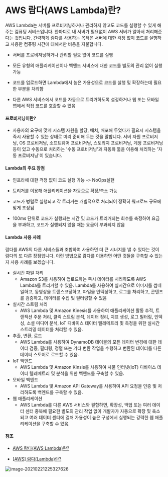 # AWS 람다(AWS Lambda)란?



AWS Lambda는 서버를 프로비저닝하거나 관리하지 않고도 코드를 실행할 수 있게 해주는 컴퓨팅 서비스입니다. 한마디로 내 서버가 필요없이 AWS 서버가 알아서 처리해준다는 것입니다. 간략하게 람다를 사용하는 목적은 서버에 대한 걱정 없이 코드를 실행하고 사용한 컴퓨팅 시간에 대해서만 비용을 지불합니다.

- 서버를 프로비저닝하거나 관리할 필요 없이 코드를 실행
- 모든 유형의 애플리케이션이나 백엔드 서비스에 대한 코드를 별도의 관리 없이 실행 가능
- 코드를 업로드하면 Lambda에서 높은 가용성으로 코드를 실행 및 확장하는데 필요한 부분을 처리함

- 다른 AWS 서비스에서 코드를 자동으로 트리거하도록 설정하거나 웹 또는 모바일 앱에서 직접 코드를 호출할 수 있음



#### 프로비저닝이란?

- 사용자의 요구에 맞게 시스템 자원을 할당, 배치, 배포해 두었다가 필요시 시스템을 즉시 사용할 수 있는 상태로 미리 준비해 두는 것을 말합니다. 서버 자원 프로비저닝, OS 프로비저닝, 소프트웨어 프로비저닝, 스토리지 프로비저닝, 계정 프로비저닝 등이 있고 수동으로 처리하는 '수동 프로비저닝'과 자동화 툴을 이용해 처리하는 '자동 프로비저닝'이 있습니다.

#### Lambda의 주요 장점

- 인프라에 대한 걱정 없이 코드 실행 가능 -> NoOps실현

- 트리거를 이용해 애플리케이션을 자동으로 확장/축소 가능
- 코드가 병렬로 실행되고 각 트리거는 개별적으로 처리되어 정확히 워크로드 규모에 맞게 조정됨
- 100ms 단위로 코드가 실행되는 시간 및 코드가 트리거되는 회수를 측정하여 요금을 부과하고, 코드가 실행되지 않을 때는 요금이 부과되지 않음

#### Lambda 사용 사례

람다를 AWS의 다른 서비스들과 조합하여 사용하면 더 큰 시너지를 낼 수 있다는 것이 람다의 또 다른 장점입니다. 이런 방법으로 람다를 이용하면 어떤 것들을 구축할 수 있는지 사용 사례를 보겠습니다.

- 실시간 파일 처리
  - Amazon S3를 사용하여 업로드하는 즉시 데이터를 처리하도록 AWS Lambda를 트리거할 수 있음. Lambda를 사용하여 실시간으로 이미지를 썸네일하고, 동영상을 트랜스코딩하고, 파일을 인덱싱하고, 로그를 처리하고, 콘텐츠를 검증하고, 데이터를 수집 및 필터링할 수 있음
- 실시간 스트림 처리
  -  AWS Lambda 및 Amazon Kinesis를 사용하여 애플리케이션 활동 추적, 트랜잭션 주문 처리, 클릭 스트림 분석, 데이터 정리, 지표 생성, 로그 필터링, 인덱싱, 소셜 미디어 분석,  IoT 디바이스 데이터 텔레메트리 및 측정을 위한 실시간 스트리밍 데이터를 처리할 수 있음.
- 추출, 변환, 로드
  - AWS Lambda를 사용하여 DynamoDB 테이블의 모든 데이터 변경에 대한 데이터 검증, 필터링, 정렬 또는 기타 변환 작업을 수행하고 변환된 데이터를 다른 데이터 스토어로 로드할 수 있음.
- IoT 백엔드
  - AWS Lambda 및 Amazon Kinsis를 사용하여 사물 인터넷(IoT) 디바이스 데이터 텔레메트리 및 분석을 위한 백엔드를 구축할 수 있음.
- 모바일 백엔드
  - AWS Lambda 및 Amazon API Gateway를 사용하여 API 요청을 인증 및 처리하도록 백엔드를 구축할 수 있음.
- 웹 애플리케이션
  - AWS Lambda를 다른 AWS 서비스와 결합하면, 확장성, 백업 또는 여러 데이터 센터 중복에 필요한 별도의 관리 작업 없이 개발자가 자동으로 확장 및 축소되고 여러 데이터 센터에 걸쳐 가용성이 높은 구성에서 실행되는 강력한 웹 애플리케이션을 구축할 수 있음.



#### 참조

- [AWS 람다(AWS Lambda)란?](https://www.44bits.io/ko/keyword/aws-lambda)

- [[AWS] 람다(Lambda)란?](https://brownbears.tistory.com/428)

![image-20210221225327626](C:\Users\oliver\AppData\Roaming\Typora\typora-user-images\image-20210221225327626.png)